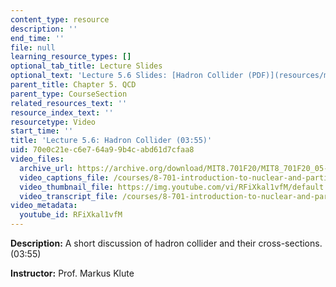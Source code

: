 ```yaml
---
content_type: resource
description: ''
end_time: ''
file: null
learning_resource_types: []
optional_tab_title: Lecture Slides
optional_text: 'Lecture 5.6 Slides: [Hadron Collider (PDF)](resources/mit8_701f20_lec5-6)'
parent_title: Chapter 5. QCD
parent_type: CourseSection
related_resources_text: ''
resource_index_text: ''
resourcetype: Video
start_time: ''
title: 'Lecture 5.6: Hadron Collider (03:55)'
uid: 70e0c21e-c6e7-64a9-9b4c-abd61d7cfaa8
video_files:
  archive_url: https://archive.org/download/MIT8.701F20/MIT8_701F20_05-06_hadroncollider_300k.mp4
  video_captions_file: /courses/8-701-introduction-to-nuclear-and-particle-physics-fall-2020/93f5d1a5a52d57b3a74b1fd6139f501b_RFiXkal1vfM.vtt
  video_thumbnail_file: https://img.youtube.com/vi/RFiXkal1vfM/default.jpg
  video_transcript_file: /courses/8-701-introduction-to-nuclear-and-particle-physics-fall-2020/d3254076e9fdf2a05ffaaaf220602868_RFiXkal1vfM.pdf
video_metadata:
  youtube_id: RFiXkal1vfM
---
```


**Description:** A short discussion of hadron collider and their cross-sections. (03:55)

**Instructor:** Prof. Markus Klute
